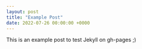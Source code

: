 ```yaml
---
layout: post
title: "Example Post" 
date: 2022-07-26 00:00:00 +0000
---
```


This is an example post to test Jekyll on gh-pages ;) 
